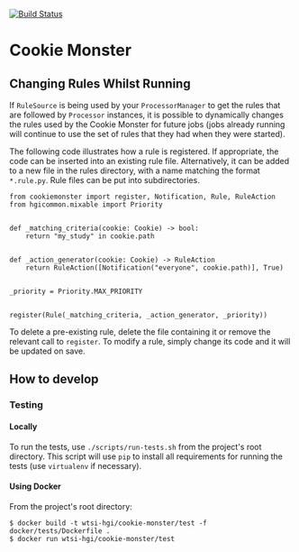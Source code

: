 [![Build Status](https://travis-ci.org/wtsi-hgi/cookie-monster.svg)](https://travis-ci.org/wtsi-hgi/cookie-monster)

# Cookie Monster

## Changing Rules Whilst Running
If ``RuleSource`` is being used by your ``ProcessorManager`` to get the rules that are followed by ``Processor``
instances, it is possible to dynamically changes the rules used by the Cookie Monster for future jobs (jobs already 
running will continue to use the set of rules that they had when they were started).

The following code illustrates how a rule is registered. If appropriate, the code can be inserted into an existing rule 
file. Alternatively, it can be added to a new file in the rules directory, with a name matching the format 
``*.rule.py``. Rule files can be put into subdirectories.
```
from cookiemonster import register, Notification, Rule, RuleAction
from hgicommon.mixable import Priority 


def _matching_criteria(cookie: Cookie) -> bool:
    return "my_study" in cookie.path
    
    
def _action_generator(cookie: Cookie) -> RuleAction
    return RuleAction([Notification("everyone", cookie.path)], True)


_priority = Priority.MAX_PRIORITY


register(Rule(_matching_criteria, _action_generator, _priority))
```

To delete a pre-existing rule, delete the file containing it or remove the relevant call to ``register``. To modify a 
rule, simply change its code and it will be updated on save.


## How to develop
### Testing
#### Locally
To run the tests, use ``./scripts/run-tests.sh`` from the project's root directory. This script will use ``pip`` to 
install all requirements for running the tests (use `virtualenv` if necessary).

#### Using Docker
From the project's root directory:
```
$ docker build -t wtsi-hgi/cookie-monster/test -f docker/tests/Dockerfile .
$ docker run wtsi-hgi/cookie-monster/test
```